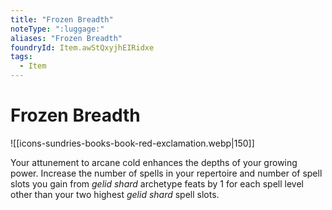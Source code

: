 ```yaml
---
title: "Frozen Breadth"
noteType: ":luggage:"
aliases: "Frozen Breadth"
foundryId: Item.awStQxyjhEIRidxe
tags:
  - Item
---
```


# Frozen Breadth
![[icons-sundries-books-book-red-exclamation.webp|150]]

Your attunement to arcane cold enhances the depths of your growing power. Increase the number of spells in your repertoire and number of spell slots you gain from _gelid shard_ archetype feats by 1 for each spell level other than your two highest _gelid shard_ spell slots.
